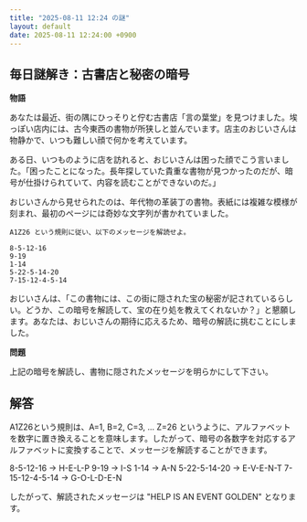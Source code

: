 ```yaml
---
title: "2025-08-11 12:24 の謎"
layout: default
date: 2025-08-11 12:24:00 +0900
---
```

## 毎日謎解き：古書店と秘密の暗号

**物語**

あなたは最近、街の隅にひっそりと佇む古書店「言の葉堂」を見つけました。埃っぽい店内には、古今東西の書物が所狭しと並んでいます。店主のおじいさんは物静かで、いつも難しい顔で何かを考えています。

ある日、いつものように店を訪れると、おじいさんは困った顔でこう言いました。「困ったことになった。長年探していた貴重な書物が見つかったのだが、暗号が仕掛けられていて、内容を読むことができないのだ。」

おじいさんから見せられたのは、年代物の革装丁の書物。表紙には複雑な模様が刻まれ、最初のページには奇妙な文字列が書かれていました。

```
A1Z26 という規則に従い、以下のメッセージを解読せよ。

8-5-12-16 
9-19 
1-14 
5-22-5-14-20
7-15-12-4-5-14
```

おじいさんは、「この書物には、この街に隠された宝の秘密が記されているらしい。どうか、この暗号を解読して、宝の在り処を教えてくれないか？」と懇願します。あなたは、おじいさんの期待に応えるため、暗号の解読に挑むことにしました。

**問題**

上記の暗号を解読し、書物に隠されたメッセージを明らかにして下さい。

## 解答

A1Z26という規則は、A=1, B=2, C=3, ... Z=26 というように、アルファベットを数字に置き換えることを意味します。したがって、暗号の各数字を対応するアルファベットに変換することで、メッセージを解読することができます。

8-5-12-16  ->  H-E-L-P
9-19  ->  I-S
1-14  ->  A-N
5-22-5-14-20  ->  E-V-E-N-T
7-15-12-4-5-14  ->  G-O-L-D-E-N

したがって、解読されたメッセージは "HELP IS AN EVENT GOLDEN" となります。
